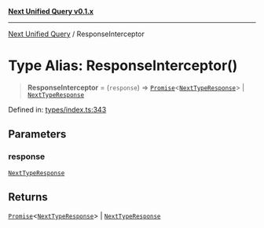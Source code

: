 [**Next Unified Query v0.1.x**](../README.md)

***

[Next Unified Query](../globals.md) / ResponseInterceptor

# Type Alias: ResponseInterceptor()

> **ResponseInterceptor** = (`response`) => [`Promise`](https://developer.mozilla.org/docs/Web/JavaScript/Reference/Global_Objects/Promise)\<[`NextTypeResponse`](../interfaces/NextTypeResponse.md)\> \| [`NextTypeResponse`](../interfaces/NextTypeResponse.md)

Defined in: [types/index.ts:343](https://github.com/newExpand/next-unified-query/blob/main/packages/core/src/types/index.ts#L343)

## Parameters

### response

[`NextTypeResponse`](../interfaces/NextTypeResponse.md)

## Returns

[`Promise`](https://developer.mozilla.org/docs/Web/JavaScript/Reference/Global_Objects/Promise)\<[`NextTypeResponse`](../interfaces/NextTypeResponse.md)\> \| [`NextTypeResponse`](../interfaces/NextTypeResponse.md)
